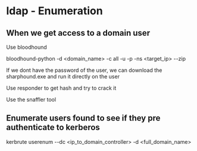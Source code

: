 # ldap - Enumeration

## When we get access to a domain user

Use bloodhound

   bloodhound-python -d <domain_name> -c all -u <username> -p <password> -ns <target_ip> --zip

   If we dont have the password of the user, we can download the sharphound.exe and run it directly on the user

Use responder to get hash and try to crack it

Use the snaffler tool

## Enumerate users found to see if they pre authenticate to kerberos

   kerbrute userenum --dc <ip_to_domain_controller> -d <full_domain_name>